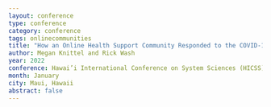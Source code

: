 ```yaml
---
layout: conference
type: conference
category: conference
tags: onlinecommunities
title: "How an Online Health Support Community Responded to the COVID-19 Crisis"
author: Megan Knittel and Rick Wash
year: 2022
conference: Hawai’i International Conference on System Sciences (HICSS)
month: January
city: Maui, Hawaii
abstract: false
---
```


<!-- 
file: ""
acmdl: 
doi: 
 -->
